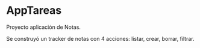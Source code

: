 # AppTareas

Proyecto aplicación de Notas.

Se construyó un tracker de notas con 4 acciones: listar, crear, borrar, filtrar.